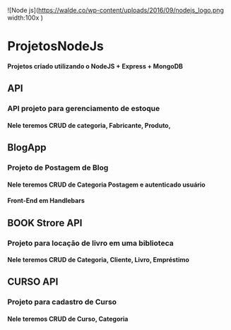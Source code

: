 ![Node js](https://walde.co/wp-content/uploads/2016/09/nodejs_logo.png width:100x )
# ProjetosNodeJs
#### Projetos criado utilizando o NodeJS + Express + MongoDB
## API
### API projeto para gerenciamento de estoque 
#### Nele teremos CRUD de categoria, Fabricante, Produto,
  

## BlogApp
### Projeto de Postagem de Blog 
#### Nele teremos CRUD de Categoria Postagem e autenticado usuário
#### Front-End em Handlebars
  
  
## BOOK Strore API
### Projeto para locação de livro em uma biblioteca
#### Nele teremos CRUD de Categoria, Cliente, Livro, Empréstimo
  
## CURSO API
### Projeto para cadastro de Curso
#### Nele teremos CRUD de Curso, Categoria
